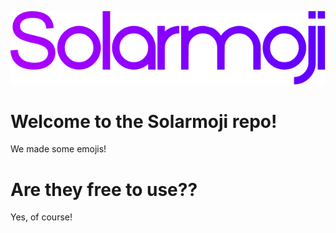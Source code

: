 <p align="center">
  <img src="https://github.com/Solarium-Networks/Solarmoji/blob/main/sources/Solarmoji.png?raw=true" />
</p>
<h1>Welcome to the Solarmoji repo!</h1>
We made some emojis!
<h1>Are they free to use??</h1>
Yes, of course!
